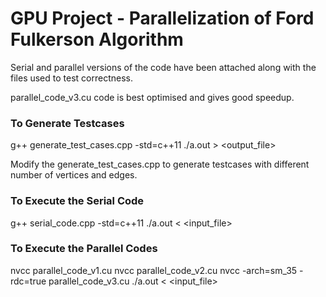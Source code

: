 # GPU Project - Parallelization of Ford Fulkerson Algorithm

Serial and parallel versions of the code have been attached along with the files used to test correctness.

parallel_code_v3.cu code is best optimised and gives good speedup.

### To Generate Testcases
g++ generate_test_cases.cpp -std=c++11
./a.out > <output_file>

Modify the generate_test_cases.cpp to generate testcases with different number of vertices and edges.

### To Execute the Serial Code
g++ serial_code.cpp -std=c++11
./a.out < <input_file>

### To Execute the Parallel Codes
nvcc parallel_code_v1.cu
nvcc parallel_code_v2.cu
nvcc -arch=sm_35 -rdc=true parallel_code_v3.cu
./a.out < <input_file>
